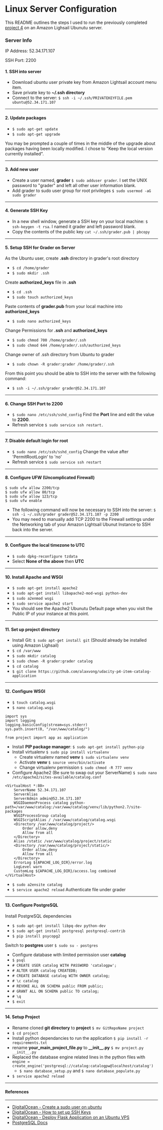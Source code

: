 Linux Server Configuration
========================

This README outlines the steps I used to run the previously completed [project 4](https://github.com/alaxvong/udacity-p4-item-catalog-application) on an Amazon Lighsail Ubunutu server. 

### Server Info
IP Address: 52.34.171.107

SSH Port: 2200

#### 1. SSH into server
- Download ubuntu user private key from Amazon Lightsail account menu item.
- Save private key to __~/.ssh directory__
- Connect to the server: `$ ssh -i ~/.ssh/PRIVATEKEYFILE.pem ubuntu@52.34.171.107`

---

#### 2. Update packages
- `$ sudo apt-get update`
- `$ sudo apt-get upgrade`

You may be prompted a couple of times in the middle of the upgrade about packages having been locally modified. I chose to "Keep the local version currently installed".

---
#### 3. Add new user
- Create a user named, __grader__ `$ sudo adduser grader`. I set the UNIX password to "grader" and left all other user information blank.
- Add grader to sudo user group for root privileges `$ sudo usermod -aG sudo grader`

---

#### 4. Generate SSH Key
- In a new shell window, generate a SSH key on your local machine: `$ ssh-keygen -t rsa`. I named it grader and left password blank.
- Copy the contents of the public key `cat ~/.ssh/grader.pub | pbcopy` 

---

#### 5. Setup SSH for Grader on Server
As the Ubuntu user, create __.ssh__ directory in grader's root directory
- `$ cd /home/grader`
- `$ sudo mkdir .ssh`

Create __authorized_keys__ file in __.ssh__
- `$ cd .ssh`
- `$ sudo touch authorized_keys`

Paste contents of __grader.pub__ from your local machine into __authorized_keys__
- `$ sudo nano authorized_keys`

Change Permissions for __.ssh__ and __authorized_keys__
- `$ sudo chmod 700 /home/grader/.ssh`
- `$ sudo chmod 644 /home/grader/.ssh/authorized_keys`

Change owner of .ssh directory from Ubuntu to grader
- `$ sudo chown -R grader:grader /home/grader/.ssh`

From this point you should be able to SSH into the server with the following command:
- `$ ssh -i ~/.ssh/grader grader@52.34.171.107`

---

#### 6. Change SSH Port to 2200
- `$ sudo nano /etc/ssh/sshd_config` Find the __Port__ line and edit the value to __2200__.
- Refresh service `$ sudo service ssh restart.`

---

#### 7. Disable default login for root
- `$ sudo nano /etc/ssh/sshd_config` Change the value after 'PermitRootLogin' to 'no'
- Refresh service `$ sudo service ssh restart`

---

#### 8. Configure UFW (Uncomplicated Firewall)
```
$ sudo ufw allow 2200/tcp
$ sudo ufw allow 80/tcp
$ sudo ufw allow 123/tcp
$ sudo ufw enable
```
- The following command will now be necessary to SSH into the server:
`$ ssh -i ~/.ssh/grader grader@52.34.171.107 -p 2200`
- You may need to manually add TCP 2200 to the Firewall settings under the Networking tab of your Amazon Lightsail Ubunut Instance to SSH back into the server.

---

#### 9. Configure the local timezone to UTC

- `$ sudo dpkg-reconfigure tzdata`
- Select __None of the above__ then __UTC__

---

#### 10. Install Apache and WSGI
- `$ sudo apt-get install apache2`
- `$ sudo apt-get install libapache2-mod-wsgi python-dev`
- `$ sudo a2enmod wsgi`
- `$ sudo service apache2 start`
- You should see the Apache2 Ubunutu Default page when you visit the Public IP of your instance at this point.

---

#### 11. Set up project directory
- Install Git: `$ sudo apt-get install git` (Should already be installed using Amazon Lighsail)
- `$ cd /var/www`
- `$ sudo mkdir catalog`
- `$ sudo chown -R grader:grader catalog`
- `$ cd catalog`
- `$ git clone https://github.com/alaxvong/udacity-p4-item-catalog-application`

---

#### 12. Configure WSGI
- `$ touch catalog.wsgi`
- `$ nano catalog.wsgi`
```
import sys
import logging
logging.basicConfig(stream=sys.stderr)
sys.path.insert(0, "/var/www/catalog/")

from project import app as application
```
- Install __PIP package manager__: `$ sudo apt-get install python-pip`
- Install virtualenv `$ sudo pip install virtualenv`
    - Create virtualenv named __venv__ `$ sudo virtualenv venv`
    - Activate __venv__ `$ source venv/bin/activate`
    - Change virtualenv permission `$ sudo chmod -R 777 venv`
- Configure Apache2 (Be sure to swap out your ServerName) `$ sudo nano /etc/apache2/sites-available/catalog.conf`
```
<VirtualHost *:80>
    ServerName 52.34.171.107
    ServerAlias
    ServerAdmin admin@52.34.171.107
    WSGIDaemonProcess catalog python-path=/var/www/catalog:/var/www/catalog/venv/lib/python2.7/site-packages
    WSGIProcessGroup catalog
    WSGIScriptAlias / /var/www/catalog/catalog.wsgi
    <Directory /var/www/catalog/project/>
        Order allow,deny
        Allow from all
    </Directory>
    Alias /static /var/www/catalog/project/static
    <Directory /var/www/catalog/project/static/>
        Order allow,deny
        Allow from all
    </Directory>
    ErrorLog ${APACHE_LOG_DIR}/error.log
    LogLevel warn
    CustomLog ${APACHE_LOG_DIR}/access.log combined
</VirtualHost>
```
- `$ sudo a2ensite catalog`
- `$ service apache2 reload` Authenticate file under grader

---

#### 13. Configure PostgreSQL
Install PostgreSQL dependencies
- `$ sudo apt-get install libpq-dev python-dev`
- `$ sudo apt-get install postgresql postgresql-contrib`
- `$ pip install psycopg2`

Switch to __postgres__ user `$ sudo su - postgres`
- Configure database with limited permission user __catalog__ 
- `$ psql`
- `# CREATE USER catalog WITH PASSWORD 'catalogpw';`
- `# ALTER USER catalog CREATEDB;`
- `# CREATE DATABASE catalog WITH OWNER catalog;`
- `# \c catalog`
- `# REVOKE ALL ON SCHEMA public FROM public;`
- `# GRANT ALL ON SCHEMA public TO catalog;`
- `# \q`
- `$ exit`

---

#### 14. Setup Project
- Rename cloned __git directory__ to __project__ `$ mv GitRepoName project`
- `$ cd project`
- Install python dependancies to run the application `$ pip install -r requirements.txt`
- rename __your_main_project_file.py__ to __\_\_init\_\_.py__ `$ mv project.py __init__.py`
- Replaced the database engine related lines in the python files with `engine = create_engine('postgresql://catalog:catalogpw@localhost/catalog')` 
    - `$ nano database_setup.py` and `$ nano database_populate.py`
- `$ service apache2 reload`

---
#### References
---

- [DigitalOcean - Create a sudo user on ubuntu ](https://www.digitalocean.com/community/tutorials/how-to-create-a-sudo-user-on-ubuntu-quickstart)
- [DigitalOcean - How to set up SSH Keys](https://www.digitalocean.com/community/tutorials/how-to-set-up-ssh-keys--2)
- [DigitalOcean - Deploy Flask Application on an Ubuntu VPS](https://www.digitalocean.com/community/tutorials/how-to-deploy-a-flask-application-on-an-ubuntu-vps)
- [PostgreSQL Docs](https://www.postgresql.org/docs/9.5/static/index.html)
